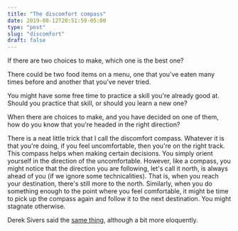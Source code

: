 ```yaml
---
title: "The discomfort compass"
date: 2019-08-12T20:51:59-05:00
type: "post"
slug: "discomfort"
draft: false
---
```


If there are two choices to make, which one is the best one?

There could be two food items on a menu, one that you've eaten many times
before and another that you've never tried.

You might have some free time to practice a skill you're already good at.
Should you practice that skill, or should you learn a new one?

When there are choices to make, and you have decided on one of them, how do
you know that you're headed in the right direction?

There is a neat little trick that I call the discomfort compass. Whatever it is
that you're doing, if you feel uncomfortable, then you're on the right track.
This compass helps when making certain decisions. You simply orient yourself
in the direction of the uncomfortable. However, like a compass, you might
notice that the direction you are following, let's call it north, is always
ahead of you (if we ignore some technicalities). That is, when you reach
your destination, there's still more to the north. Similarly, when you do
something enough to the point where you feel comfortable, it might be time to
pick up the compass again and follow it to the next destination. You might
stagnate otherwise.

Derek Sivers said the [same thing](https://sivers.org/comfort), although a bit
more eloquently.

